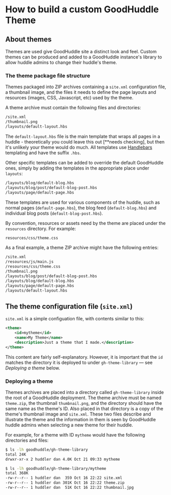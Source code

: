 # How to build a custom GoodHuddle Theme

## About themes

Themes are used give GoodHuddle site a distinct look and feel. Custom themes
can be produced and added to a GoodHuddle instance's library to allow huddle
admins to change their huddle's theme.

### The theme package file structure

Themes packaged into ZIP archives containing a `site.xml` configuration file,
a thumbnail image, and the files it needs to define the page layouts and 
resources (images, CSS, Javascript, etc) used by the theme.

A theme archive must contain the following files and directories:

```sh
/site.xml
/thumbnail.png
/layouts/default-layout.hbs
```

The `default-layout.hbs` file is the main template that wraps all pages 
in a huddle - theoretically you could leave this out [**needs checking], 
but then it's unlikely your theme would do much. All templates use [Handlebars](http://handlebarsjs.com/) templating and have the suffix
`.hbs`.

Other specific templates can be added to override the default GoodHuddle
ones, simply by adding the templates in the appropriate place under `layouts`:

```sh
/layouts/blog/default-blog.hbs
/layouts/blog/post/default-blog-post.hbs
/layouts/page/default-page.hbs
```

These templates are used for various components of the huddle, such as 
normal pages (`default-page.hbs`), the blog feed (`default-blog.hbs`)
and individual blog posts (`default-blog-post.hbs`).

By convention, resources or assets need by the theme are placed under the
`resources` directory. For example:

```sh
resources/css/theme.css
```

As a final example, a theme ZIP archive might have the following 
entries:

```sh
/site.xml
/resources/js/main.js
/resources/css/theme.css
/thumbnail.png
/layouts/blog/post/default-blog-post.hbs
/layouts/blog/default-blog.hbs
/layouts/page/default-page.hbs
/layouts/default-layout.hbs
```

## The theme configuration file (`site.xml`)

`site.xml` is a simple configuation file, with contents similar to this:

```xml
<theme>
    <id>mytheme</id>
    <name>My Theme</name>
    <description>Just a theme that I made.</description>
</theme>
```

This content are fairly self-explanatory. However, it is important that
the `id` matches the directory it is deployed to under `gh-theme-library` 
&mdash; see *Deploying a theme* below.

### Deploying a theme

Themes archives are placed into a directory called `gh-theme-library` inside
the root of a GoodHuddle deployment. The theme archive must be named 
`theme.zip`, the thumbnail `thumbnail.png`, and the directory should have
the same name as the theme's ID. Also placed in that directory is a copy
of the theme's thumbnail image and `site.xml`. These two files describe and 
illustrate the theme and the information in them is seen by GoodHuddle 
huddle admins when selecting a new theme for their huddle.

For example, for a theme with ID `mytheme` would have the following 
directories and files:

```sh
$ ls -lh goodhuddle/gh-theme-library
total 24K
drwxr-xr-x 2 huddler dan 4.0K Oct 21 09:33 mytheme

$ ls -lh goodhuddle/gh-theme-library/mytheme
total 368K
-rw-r--r-- 1 huddler dan  359 Oct 16 22:22 site.xml
-rw-r--r-- 1 huddler dan 301K Oct 16 22:22 theme.zip
-rw-r--r-- 1 huddler dan  51K Oct 16 22:22 thumbnail.jpg
```
